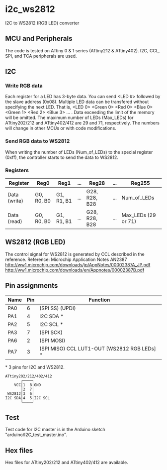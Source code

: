 # i2c_ws2812

I2C to WS2812 (RGB LED) converter

## MCU and Peripherals ###

The code is tested on ATtiny 0 & 1 series (ATtiny212 & ATtiny402).
I2C, CCL, SPI, and TCA peripherals are used.

## I2C ###

### Write RGB data

Each register for a LED has 3-byte data. You can send <LED #> <Green> <Red> <Blue> followed by the slave address (0x08).
Multiple LED data can be transfered without specifying the next LED.
That is, <LED 0> <Green 0> <Red 0> <Blue 0> <Green 1> <Red 2> <Blue 3> ... .
Data exceeding the limit of the memory will be omitted.
The maximum number of LEDs (Max_LEDs) for ATtiny202/212 and ATtiny402/412 are 29 and 71, respectively.
The numbers will change in other MCUs or with code modifications.

### Send RGB data to WS2812

When writing the number of LEDs (Num_of_LEDs) to the special register (0xff), the controller starts to send the data to WS2812.

### Registers

| Register | Reg0 | Reg1 | ... | Reg28 | ... | Reg255 |
| - | - | - | - | - | - | - |
| Data (write) | G0, R0, B0 | G1, R1, B1 | ... | G28, R28, B28 | ... | Num_of_LEDs |
| Data (read) | G0, R0, B0 | G1, R1, B1 | ... | G28, R28, B28 | ... | Max_LEDs (29 or 71) |

##  WS2812 (RGB LED) ###

The control signal for WS2812 is generated by CCL described in the reference.
Reference: Microchip Application Notes AN2387 http://ww1.microchip.com/downloads/jp/AppNotes/00002387A_JP.pdf http://ww1.microchip.com/downloads/en/Appnotes/00002387B.pdf

## Pin assignments

| Name | Pin | Function |
| - | - | - |
| PA0 | 6 | (SPI SS) (UPDI) |
| PA1 | 4 | I2C SDA * | 
| PA2 | 5 | I2C SCL * | 
| PA3 | 7 | (SPI SCK) |
| PA6 | 2 | (SPI MOSI) |
| PA7 | 3 | (SPI MISO) CCL LUT1-OUT [WS2812 RGB LEDs] * |

\* 3 pins for I2C and WS2812.

    ATtiny202/212/402/412
           ┌────┐
        VCC│1  8│GND
           │2  7│
     WS2812│3  6│
    I2C SDA│4  5│I2C SCL
           └────┘

## Test

Test code for I2C master is in the Arduino sketch "arduino/I2C_test_master.ino".

## Hex files

Hex files for ATtiny202/212 and ATtiny402/412 are available.
